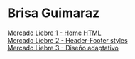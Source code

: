 # Brisa Guimaraz
[Mercado Liebre 1 - Home HTML](https://github.com/brisaguimaraz/mercadoLiebre/tree/maquetacionML)  
[Mercado Liebre 2 - Header-Footer styles](https://github.com/brisaguimaraz/mercadoLiebre/tree/headerFooterCss)  
[Mercado Liebre 3 - Diseño adaptativo](https://github.com/brisaguimaraz/mercadoLiebre/tree/adaptativo)
